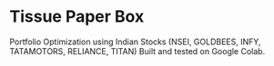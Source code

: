 # Tissue Paper Box
Portfolio Optimization using Indian Stocks (NSEI, GOLDBEES, INFY, TATAMOTORS, RELIANCE, TITAN)
Built and tested on Google Colab.